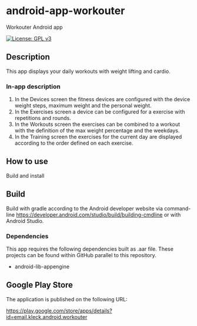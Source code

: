 # android-app-workouter

Workouter Android app

[![License: GPL v3](https://img.shields.io/badge/License-GPLv3-blue.svg)](https://www.gnu.org/licenses/gpl-3.0)

## Description

This app displays your daily workouts with weight lifting and cardio.

### In-app description

1. In the Devices screen the fitness devices are configured with the device weight steps, maximum weight and the personal weight.
2. In the Exercises screen a device can be configured for a exercise with repetitions and rounds.
3. In the Workouts screen the exercises can be combined to a workout with the definition of the max weight percentage and the weekdays.
4. In the Training screen the exercises for the current day are displayed according to the order defined on each exercise.

## How to use

Build and install

## Build

Build with gradle according to the Android developer website via command-line https://developer.android.com/studio/build/building-cmdline
or with Android Studio.

### Dependencies

This app requires the following dependencies built as .aar file.
These projects can be found within GitHub parallel to this repository.

- android-lib-appengine

## Google Play Store

The application is published on the following URL:

https://play.google.com/store/apps/details?id=email.kleck.android.workouter
